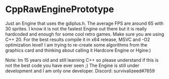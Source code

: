 # CppRawEnginePrototype
Just an Engine that uses the gdiplus.h. The average FPS are around 65 with 30 sprites. I know it is not the fastest Engine out there but it is really hardcoded and enough for some cool retro games.
Make sure you are using C++ 20. For the best results compile it in x64 release, MSVC and -O2 optimization level! I am trying to re-create some algorithms from the graphics card and thinking about calling it Hardcore Engine or Hgine:)

Note:
Im 15 years old and still learning C++ so please understand if this is not the best code you have ever seen ;)
The Engine is still under development and I am only one developer.
Discord: survivalizeed#7659
